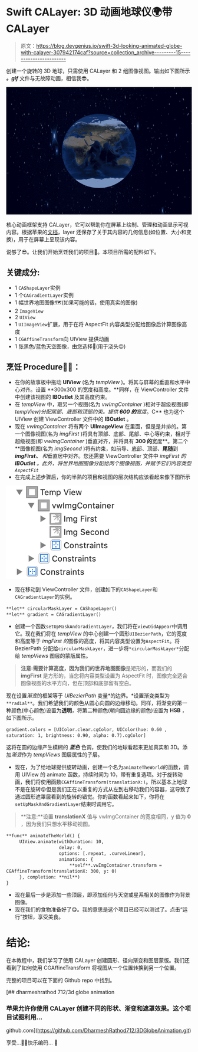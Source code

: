 # Swift CALayer: 3D 动画地球仪🌍带 CALayer

> 原文：<https://blog.devgenius.io/swift-3d-looking-animated-globe-with-calayer-307942174caf?source=collection_archive---------15----------------------->

创建一个旋转的 3D 地球，只需使用 CALayer 和 2 组图像视图。输出如下图所示 ***。gif*** 文件与无故障动画，相信我😎。

![](img/467d4df6bfff46663278160d86fceeb4.png)

核心动画框架支持 CALayer，它可以帮助你在屏幕上绘制、管理和动画显示可视内容。根据苹果的[文档](https://developer.apple.com/documentation/quartzcore/calayer)，layer 还保存了关于其内容的几何信息(如位置、大小和变换)，用于在屏幕上呈现该内容。

说够了😎。让我们开始烹饪我们的项目🥘。本项目所需的配料如下。

## 关键成分:

*   1 `CAShapeLayer`实例
*   1 个`CAGradientLayer`实例
*   1 幅世界地图图像🗺️(如果可能的话，使用真实的图像)
*   2 `ImageView`
*   2 `UIView`
*   1 `UIImageView`扩展，用于在将 AspectFit 内容类型分配给图像后计算图像高度
*   1 `CGAffineTransform`向 UIView 提供动画
*   1 张黑色/蓝色天空图像，由您选择🌌(用于浇头😉)

## 烹饪 Procedure🧑‍🍳：

*   在你的故事板中拖动 **UIView** (名为 *tempView* )。将其与屏幕的垂直和水平中心对齐。设置 **300x300 的宽度和高度。**同样，在 ViewController 文件中创建该视图的 **IBOutlet** 及其高度约束。
*   在 *tempView* 中，取另一个视图(名为 *vwImgContainer* )相对于超级视图(即 *tempView)分配尾部、底部和顶部约束。*提供 **600 的**宽度**。C** 也为这个 UIView 创建 ViewController 文件中的 **IBOutlet** 。
*   现在 *vwImgContainer* 将有两个 **UIImageView** 在里面，但是是并排的。第一个图像视图(名为 *imgFirst* )将具有顶部、底部、尾部、中心等约束，相对于超级视图(即 *vwImgContainer* )垂直对齐，并将具有 **300 的**宽度**。第二个**图像视图(名为 *imgSecond* )将有约束，如前导、底部、顶部、**尾随**到 ***imgFirst、*** *和*垂直居中对齐。您还需要 ViewController 文件中 *imgFirst 的 **IBOutlet** 。此外，将世界地图图像分配给两个图像视图，并赋予它们内容类型`AspectFit`*
*   在完成上述步骤后，你的半熟的项目和视图的层次结构应该看起来像下图所示

![](img/e70eca733308ab7908e05d3ace3e1258.png)

*   现在移动到 ViewController 文件，创建如下的`CAShapeLayer`和`CAGradientLayer`的实例。

```
**let** circularMaskLayer = CAShapeLayer()
**let** gradient = CAGradientLayer()
```

*   创建一个函数`setUpMaskAndGradientLayer`，我们将在`viewDidAppear`中调用它。现在我们将在 *tempView* 的中心创建一个圆形`UIBezierPath`，它的宽度和高度等于 *imgFirst 的*图像的高度，将其内容类型设置为`AspectFit`。将 BezierPath 分配给`circularMaskLayer`，进一步将`*circularMaskLayer*`分配给 *tempViews* 图层的蒙版属性。

> **注意:**需要计算高度，因为我们的**世界地图图像**是矩形的，而我们的 **imgFirst** 是方形的，当您将内容类型设置为 AspectFit 时，图像完全适合图像视图的水平方向，但在顶部和底部留有空白。

现在设置*渐变*的框架等于 *UIBezierPath* 变量*的边界。*设置渐变类型为`**radial**`。我们希望我们的颜色从圆心向圆的边缘移动。同样，将渐变的第一种颜色(中心颜色)设置为**透明**，将第二种颜色(朝向圆边缘的颜色)设置为 **HSB** ，如下图所示。

```
gradient.colors = [UIColor.clear.cgColor, UIColor(hue: 0.60 , saturation: 1, brightness: 0.90, alpha: 0.7).cgColor]
```

这将在圆的边缘产生模糊的 ***蓝色*** 色调，使我们的地球看起来更加真实和 3D。添加*渐变*作为 *tempViews* 图层属性的子层。

*   现在，为了给地球提供旋转动画，创建一个名为`animateTheWorld`的函数，调用 UIView 的 animate 函数，持续时间为 10，带有重复选项。对于旋转动画，我们将使用函数`CGAffineTransform(translationX:)`。所以基本上地球不是在旋转😜但是我们正在以重复的方式从左到右移动我们的容器，这导致了通过圆形遮罩层看到的旋转的错觉。你的函数看起来如下，你将在`setUpMaskAndGradientLayer`结束时调用它。

> **注意:**设置 **translationX** 值与 vwImgContainer 的宽度相同，y 值为 **0** ，因为我们只想水平移动视图。

```
**func** animateTheWorld() {
     UIView.animate(withDuration: 10,
                    delay: 0,
                    options: [.repeat, .curveLinear],
                    animations: {
                        **self**.vwImgContainer.transform = CGAffineTransform(translationX: 300, y: 0)
     }, completion: **nil**)
}
```

*   现在最后一步是添加一些顶层，即添加任何与天空或星系相关的图像作为背景图像。
*   现在我们的食物准备好了😋。我的意思是这个项目已经可以测试了。点击“运行”按钮，享受美食。

# **结论:**

在本教程中，我们学习了使用 CALayer 创建圆形、径向渐变和图层蒙版。我们还看到了如何使用 CGAffineTransform 将视图从一个位置转换到另一个位置。

完整的项目可以在下面的 Github repo 中找到。

[](https://github.com/DharmeshRathod712/3DGlobeAnimation.git) [## dharmeshrathod 712/3d globe animation

### 苹果允许你使用 CALayer 创建不同的形状、渐变和遮罩效果。这个项目试图利用…

github.com](https://github.com/DharmeshRathod712/3DGlobeAnimation.git) 

享受…🙌🏻快乐编码… 🥳